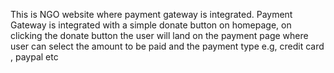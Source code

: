 This is NGO website where payment gateway is integrated. Payment Gateway is integrated with a simple donate button on homepage, on clicking the donate button the user will land on the payment page where user can select the amount to be paid and the payment type e.g, credit card , paypal etc
